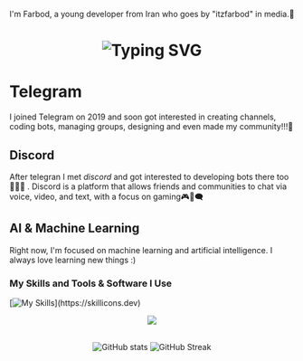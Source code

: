 I'm Farbod, a young developer from Iran who goes by "itzfarbod" in media.📶

<h1 align="center"><img src="https://readme-typing-svg.demolab.com?font=Jetbrains+Mono&size=35&duration=3000&pause=1000&color=A4E3F8&center=true&vCenter=true&width=1000&height=40&lines=Hi%2C+I'm+Farbod;+Discord+and+Telegram+Bot+Developer;I+love+creating+and+coding+cool+bots;Also%2C+I'm+interested+in+managing+communities;Welcome+to+my+GitHub+profile!" alt="Typing SVG" /></h1>

# Telegram

I joined Telegram on 2019 and soon got interested in creating channels, coding bots, managing groups, designing and even made my community!!!🤖

## Discord

After telegran I met *discord* and got interested to developing bots there too👨🏻‍💻 . Discord is a platform that allows friends and communities to chat via voice, video, and text, with a focus on gaming🎮💬🗨️

## AI & Machine Learning

Right now, I'm focused on machine learning and artificial intelligence. I always love learning new things :)

### My Skills and Tools & Software I Use

[![My Skills](https://skillicons.dev/icons?i=discord,bots,github,gmail,instagram,py,stackoverflow,vscode,)](https://skillicons.dev)

<div align="center">
<img src= "https://user-images.githubusercontent.com/74038190/212257472-08e52665-c503-4bd9-aa20-f5a4dae769b5.gif"
</div>
<br><br>

![GitHub stats](https://github-readme-stats.vercel.app/api?username=itzfarbod&count_private=true&show_icons=true&title_color=57cdf1&text_color=ffffff&icon_color=57cdf1&border_color=0d1117&bg_color=0d1117)
![GitHub Streak](https://streak-stats.demolab.com/?user=itzfarbod&background=0d1117&border=0d1117&stroke=57cdf1&ring=57cdf1&fire=57cdf1&currStreakNum=57cdf1&sideNums=57cdf1&currStreakLabel=57cdf1&sideLabels=57cdf1&dates=ffffff)
#


